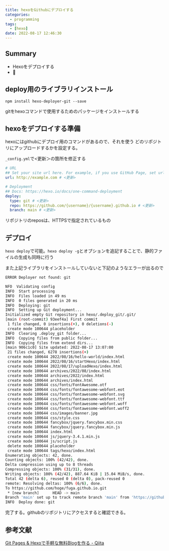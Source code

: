 ```yaml
---
title: hexoをGithubにデプロイする
categories:
  - programming
tags:
  - [hexo]
date: 2022-08-17 12:46:30
---
```


## Summary

- Hexoをデプロイする
- 

<!-- more -->

## deploy用のライブラリインストール

`npm install hexo-deployer-git --save`

gitをhexoコマンドで使用するためのパッケージをインストールする

## hexoをデプロイする準備

hexoにはgithubにデプロイ用のコマンドがあるので、それを使う
どのリポジトリにアップロードするかを設定する。

`_config.yml`で<更新＞の箇所を修正する

```yml
# URL
## Set your site url here. For example, if you use GitHub Page, set url as 'https://username.github.io/project'
url: http://example.com # <更新>

# Deployment
## Docs: https://hexo.io/docs/one-command-deployment
deploy:
  type: git # <更新>
  repo: https://github.com/{username}/{username}.github.io # <更新>
  branch: main # <更新>

```

リポジトリのreposは、HTTPSで指定されているもの

## デプロイ

`hexo deploy`で可能。`hexo deploy -g`とオプションを追記することで、静的ファイルの生成も同時に行う

また上記ライブラリをインストールしていないと下記のようなエラーが出るので

```sh
ERROR Deployer not found: git
```


```sh
NFO  Validating config
INFO  Start processing
INFO  Files loaded in 49 ms
INFO  0 files generated in 20 ms
INFO  Deploying: git
INFO  Setting up Git deployment...
Initialized empty Git repository in hexo/.deploy_git/.git/
[main (root-commit) 93eef4a] First commit
 1 file changed, 0 insertions(+), 0 deletions(-)
 create mode 100644 placeholder
INFO  Clearing .deploy_git folder...
INFO  Copying files from public folder...
INFO  Copying files from extend dirs...
[main 906c1c0] Site updated: 2022-08-17 13:07:00
 21 files changed, 6278 insertions(+)
 create mode 100644 2022/08/16/hello-world/index.html
 create mode 100644 2022/08/16/startHexo/index.html
 create mode 100644 2022/08/17/uploadHexo/index.html
 create mode 100644 archives/2022/08/index.html
 create mode 100644 archives/2022/index.html
 create mode 100644 archives/index.html
 create mode 100644 css/fonts/FontAwesome.otf
 create mode 100644 css/fonts/fontawesome-webfont.eot
 create mode 100644 css/fonts/fontawesome-webfont.svg
 create mode 100644 css/fonts/fontawesome-webfont.ttf
 create mode 100644 css/fonts/fontawesome-webfont.woff
 create mode 100644 css/fonts/fontawesome-webfont.woff2
 create mode 100644 css/images/banner.jpg
 create mode 100644 css/style.css
 create mode 100644 fancybox/jquery.fancybox.min.css
 create mode 100644 fancybox/jquery.fancybox.min.js
 create mode 100644 index.html
 create mode 100644 js/jquery-3.4.1.min.js
 create mode 100644 js/script.js
 delete mode 100644 placeholder
 create mode 100644 tags/hexo/index.html
Enumerating objects: 42, done.
Counting objects: 100% (42/42), done.
Delta compression using up to 8 threads
Compressing objects: 100% (31/31), done.
Writing objects: 100% (42/42), 887.64 KiB | 15.04 MiB/s, done.
Total 42 (delta 6), reused 0 (delta 0), pack-reused 0
remote: Resolving deltas: 100% (6/6), done.
To https://github.com/hoge/fuga.github.io.git
 * [new branch]      HEAD -> main
Branch 'main' set up to track remote branch 'main' from 'https://github.com/scrymee/scrymee.github.io.git'.
INFO  Deploy done: git
```

完了する。githubのリポジトリにアクセスすると確認できる。

## 参考文献

[Git Pages & Hexoで手軽な無料Blogを作る - Qiita](https://qiita.com/genie-oh/items/8c19668c7dae6b4a153e)